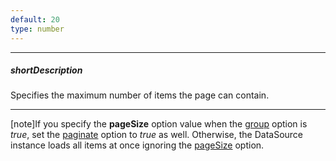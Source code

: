 ```yaml
---
default: 20
type: number
---
```

---
##### shortDescription
Specifies the maximum number of items the page can contain.

---
[note]If you specify the **pageSize** option value when the [group](/api-reference/30%20Data%20Layer/DataSource/1%20Configuration/group.md '/Documentation/ApiReference/Data_Layer/DataSource/Configuration/#group') option is *true*, set the [paginate](/api-reference/30%20Data%20Layer/DataSource/1%20Configuration/paginate.md '/Documentation/ApiReference/Data_Layer/DataSource/Configuration/#paginate') option to *true* as well. Otherwise, the DataSource instance loads all items at once ignoring the [pageSize](/api-reference/30%20Data%20Layer/DataSource/1%20Configuration/pageSize.md '/Documentation/ApiReference/Data_Layer/DataSource/Configuration/#pageSize') option.